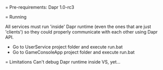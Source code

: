 = Pre-requirements:
Dapr 1.0-rc3

= Running

All services must run 'inside' Dapr runtime (even the ones that are just 'clients') so they could properly communicate with each other using Dapr API.

* Go to UserService project folder and execute run.bat
* Go to GameConsoleApp project folder and execute run.bat

= Limitations
Can't debug Dapr runtime inside VS, yet...